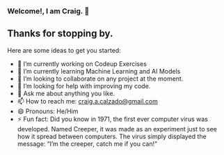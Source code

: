 ### Welcome!, I am Craig. 👋
## Thanks for stopping by.

Here are some ideas to get you started:

- 🔭 I’m currently working on Codeup Exercises
- 🌱 I’m currently learning Machine Learning and AI Models
- 👯 I’m looking to collaborate on any project at the moment.
- 🤔 I’m looking for help with improving my code.
- 💬 Ask me about anything you like.
- 📫 How to reach me: craig.a.calzado@gmail.com
- 😄 Pronouns: He/Him
- ⚡ Fun fact: Did you know in 1971, the first ever computer virus was developed. Named Creeper, it was made as an experiment just to see how it spread between computers. The virus simply displayed the message: “I’m the creeper, catch me if you can!”
